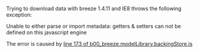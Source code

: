 Trying to download data with breeze 1.4.11 and IE8 throws the following exception:

Unable to either parse or import metadata: getters & setters can not be defined on this javascript engine

The error is caused by [line 173 of b00_breeze.modelLibrary.backingStore.js](https://github.com/IdeaBlade/Breeze/blob/master/Breeze.Client/Scripts/IBlade/b00_breeze.modelLibrary.backingStore.js#L173)